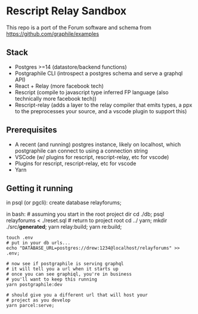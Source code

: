 # Rescript Relay Sandbox

This repo is a port of the Forum software and schema from 
https://github.com/graphile/examples

## Stack
- Postgres >=14 (datastore/backend functions)
- Postgraphile CLI (introspect a postgres schema and serve a graphql API)
- React + Relay (more facebook tech)
- Rescript (compile to javascript type inferred FP language (also technically more facebook tech))
- Rescript-relay (adds a layer to the relay compiler that emits types, a ppx to the preprocesses your source, and a vscode plugin to support this)

## Prerequisites
- A recent (and running) postgres instance, likely on localhost, 
which postgraphile can connect to using a connection string
- VSCode (w/ plugins for rescript, rescript-relay, etc for vscode)
- Plugins for rescript, rescript-relay, etc for vscode
- Yarn 


## Getting it running

in psql (or pgcli):
    create database relayforums;

in bash: 
    # assuming you start in the root project dir
    cd ./db;
    psql relayforums < ./reset.sql
    # return to project root
    cd ../
    yarn;
    mkdir ./src/__generated__;
    yarn relay:build;
    yarn re:build;

    touch .env
    # put in your db urls...
    echo "DATABASE_URL=postgres://drew:1234@localhost/relayforums" >> .env;

    # now see if postgraphile is serving graphql
    # it will tell you a url when it starts up
    # once you can see graphiql, you're in business
    # you'll want to keep this running
    yarn postgraphile:dev

    # should give you a different url that will host your
    # project as you develop
    yarn parcel:serve;
